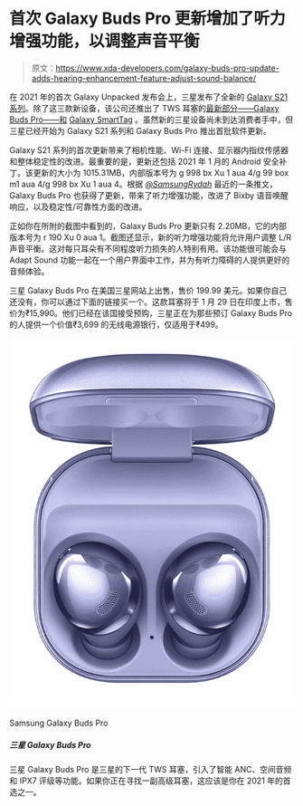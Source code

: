 # 首次 Galaxy Buds Pro 更新增加了听力增强功能，以调整声音平衡

> 原文：<https://www.xda-developers.com/galaxy-buds-pro-update-adds-hearing-enhancement-feature-adjust-sound-balance/>

在 2021 年的首次 Galaxy Unpacked 发布会上，三星发布了全新的 [Galaxy S21 系列](https://www.xda-developers.com/samsung-galaxy-s21/)。除了这三款新设备，该公司还推出了 TWS 耳塞的[最新部分——Galaxy Buds Pro——和](https://www.xda-developers.com/samsung-galaxy-buds-pro/) [Galaxy SmartTag](https://www.xda-developers.com/samsung-galaxy-smarttag-launch-find-lost-items/) 。虽然新的三星设备尚未到达消费者手中，但三星已经开始为 Galaxy S21 系列和 Galaxy Buds Pro 推出首批软件更新。

Galaxy S21 系列的首次更新带来了相机性能、Wi-Fi 连接、显示器内指纹传感器和整体稳定性的改进。最重要的是，更新还包括 2021 年 1 月的 Android 安全补丁。该更新的大小为 1015.31MB，内部版本号为 g 998 bx Xu 1 aua 4/g 99 box m1 aua 4/g 998 bx Xu 1 aua 4。根据 [*@SamsungRydah*](https://twitter.com/SamsungRydah) 最近的一条推文，Galaxy Buds Pro 也获得了更新，带来了听力增强功能，改进了 Bixby 语音唤醒响应，以及稳定性/可靠性方面的改进。

正如你在所附的截图中看到的，Galaxy Buds Pro 更新只有 2.20MB，它的内部版本号为 r 190 Xu 0 aua 1。截图还显示，新的听力增强功能将允许用户调整 L/R 声音平衡。这对每只耳朵有不同程度听力损失的人特别有用。该功能很可能会与 Adapt Sound 功能一起在一个用户界面中工作，并为有听力障碍的人提供更好的音频体验。

三星 Galaxy Buds Pro 在美国三星网站上出售，售价 199.99 美元。如果你自己还没有，你可以通过下面的链接买一个。这款耳塞将于 1 月 29 日在印度上市，售价为₹15,990。他们已经在该国接受预购，三星正在为那些预订 Galaxy Buds Pro 的人提供一个价值₹3,699 的无线电源银行，仅适用于₹499。

 <picture>![These are the ultimate earbuds for the Galaxy S21, complete with ANC and support for Samsung's Scalable audio codec. However, at an MSRP of $200, they are on the expensive side.](img/61ca8fcccde358e31e2f23433248d2c8.png)</picture> 

Samsung Galaxy Buds Pro

##### 三星 Galaxy Buds Pro

三星 Galaxy Buds Pro 是三星的下一代 TWS 耳塞，引入了智能 ANC、空间音频和 IPX7 评级等功能。如果你正在寻找一副高级耳塞，这应该是你在 2021 年的首选之一。